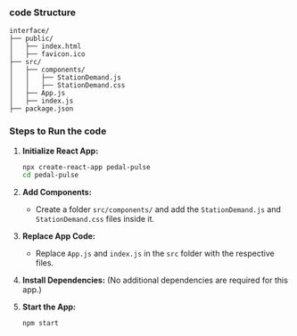 

### code Structure
```
interface/
├── public/
│   ├── index.html
│   ├── favicon.ico
├── src/
│   ├── components/
│   │   ├── StationDemand.js
│   │   ├── StationDemand.css
│   ├── App.js
│   ├── index.js
├── package.json
```

### Steps to Run the code

1. **Initialize React App:**
   ```bash
   npx create-react-app pedal-pulse
   cd pedal-pulse
   ```

2. **Add Components:**
   - Create a folder `src/components/` and add the `StationDemand.js` and `StationDemand.css` files inside it.

3. **Replace App Code:**
   - Replace `App.js` and `index.js` in the `src` folder with the respective files.

4. **Install Dependencies:**
   (No additional dependencies are required for this app.)

5. **Start the App:**
   ```bash
   npm start
   ```

